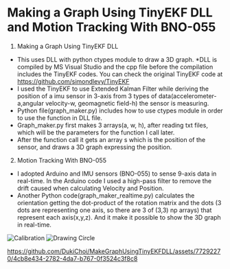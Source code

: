 # Making a Graph Using TinyEKF DLL and Motion Tracking With BNO-055

1) Making a Graph Using TinyEKF DLL 
  * This uses DLL with python ctypes module to draw a 3D graph.
  *DLL is compiled by MS Visual Studio and the cpp file before the compilation includes the TinyEKF codes. You can check the original TinyEKF code at     
https://github.com/simondlevy/TinyEKF  
  * I used the TinyEKF to use Extended Kalman Filter while deriving the position of a imu sensor in 3-axis from 3 types of data(accelerometer-a,angular velocity-w, geomagnetic field-h) the sensor is measuring.
  * Python file(graph_maker.py) includes how to use ctypes module in order to use the function in DLL file.
  * Graph_maker.py first makes 3 arrays(a, w, h), after reading txt files, which will be the parameters for the function I call later.
  * After the function call it gets an array s which is the position of the sensor, and draws a 3D graph expressing the position.

2) Motion Tracking With BNO-055
  * I adopted Arduino and IMU sensors (BNO-055) to sense 9-axis data in real-time.  In the Arduino code I used a high-pass filter to remove the drift caused when       calculating Velocity and Position.
  * Another Python code(graph_maker_realtime.py) calculates the orientation getting the dot-product of the rotation matrix and the dots (3 dots are representing one axis, so there are 3 of (3,3) np arrays) that represent each axis(x,y,z). And it make it possible to show the 3D graph in real-time.


![Calibration](https://github.com/DukiChoi/MakeGraphUsingTinyEKFDLL/assets/77292270/716f9f78-cfb5-42b3-9f81-e4592cef6cef)
![Drawing Circle](https://github.com/DukiChoi/MakeGraphUsingTinyEKFDLL/assets/77292270/57d0deff-4fa4-40f8-95e2-6b4349eedd99)

https://github.com/DukiChoi/MakeGraphUsingTinyEKFDLL/assets/77292270/4cb8e434-2782-4da7-b767-0f3524c3f8c8
